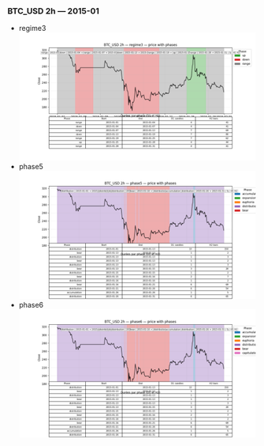 ### BTC_USD 2h — 2015-01

- regime3
![BTC_USD_2h_regime3_2015-01_phase_price.png](outputs/fourier/phase_monthly/BTC_USD/2h/2015/2015-01/BTC_USD_2h_regime3_2015-01_phase_price.png)
- phase5
![BTC_USD_2h_phase5_2015-01_phase_price.png](outputs/fourier/phase_monthly/BTC_USD/2h/2015/2015-01/BTC_USD_2h_phase5_2015-01_phase_price.png)
- phase6
![BTC_USD_2h_phase6_2015-01_phase_price.png](outputs/fourier/phase_monthly/BTC_USD/2h/2015/2015-01/BTC_USD_2h_phase6_2015-01_phase_price.png)